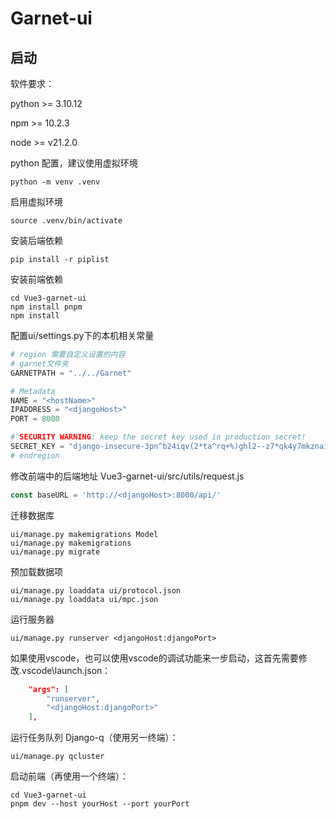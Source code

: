 # Garnet-ui

## 启动

软件要求：

python >= 3.10.12

npm >= 10.2.3

node >= v21.2.0

python 配置，建议使用虚拟环境

```shell
python -m venv .venv
```

启用虚拟环境

```shell
source .venv/bin/activate
```

安装后端依赖

```shell
pip install -r piplist
```

安装前端依赖

```shell
cd Vue3-garnet-ui
npm install pnpm
npm install
```

配置ui/settings.py下的本机相关常量

```python
# region 需要自定义设置的内容
# garnet文件夹
GARNETPATH = "../../Garnet"

# Metadata
NAME = "<hostName>"
IPADDRESS = "<djangoHost>"
PORT = 8000

# SECURITY WARNING: keep the secret key used in production secret!
SECRET_KEY = "django-insecure-3pn^b24iqv(2*ta^rq+%)ghl2--z7*qk4y7mkznai16_jx&@c8"
# endregion
```

修改前端中的后端地址 Vue3-garnet-ui/src/utils/request.js

```javascript
const baseURL = 'http://<djangoHost>:8000/api/'
```

迁移数据库

```shell
ui/manage.py makemigrations Model
ui/manage.py makemigrations
ui/manage.py migrate
```

预加载数据项

```shell
ui/manage.py loaddata ui/protocol.json
ui/manage.py loaddata ui/mpc.json
```

运行服务器

```shell
ui/manage.py runserver <djangoHost:djangoPort>
```

如果使用vscode，也可以使用vscode的调试功能来一步启动，这首先需要修改.vscode\launch.json：

```json
    "args": [
        "runserver",
        "<djangoHost:djangoPort>"
    ],
```

运行任务队列 Django-q（使用另一终端）：

```shell
ui/manage.py qcluster
```

启动前端（再使用一个终端）：

```shell
cd Vue3-garnet-ui
pnpm dev --host yourHost --port yourPort
```

